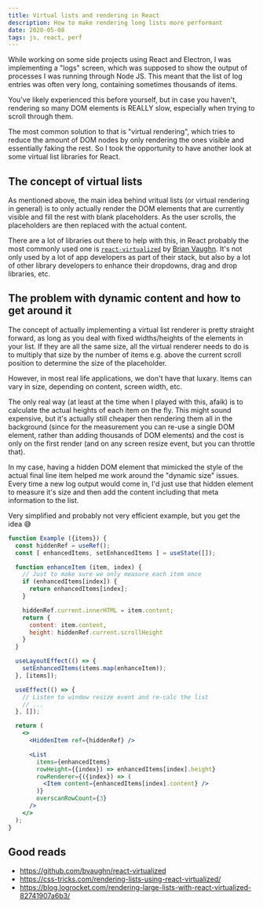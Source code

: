 ```yaml
---
title: Virtual lists and rendering in React
description: How to make rendering long lists more performant
date: 2020-05-08
tags: js, react, perf
---
```


While working on some side projects using React and Electron, I was implementing a "logs" screen, which was supposed to show the output of processes I was running through Node JS. This meant that the list of log entries was often very long, containing sometimes thousands of items.

You've likely experienced this before yourself, but in case you haven't, rendering so many DOM elements is REALLY slow, especially when trying to scroll through them.

The most common solution to that is "virtual rendering", which tries to reduce the amount of DOM nodes by only rendering the ones visible and essentially faking the rest. So I took the opportunity to have another look at some virtual list libraries for React.

## The concept of virtual lists

As mentioned above, the main idea behind vritual lists (or virtual rendering in general) is to only actually render the DOM elements that are currently visible and fill the rest with blank placeholders. As the user scrolls, the placeholders are then replaced with the actual content.

There are a lot of libraries out there to help with this, in React probably the most commonly used one is [`react-virtualized`](https://github.com/bvaughn/react-virtualized) by [Brian Vaughn](https://twitter.com/brian_d_vaughn). It's not only used by a lot of app developers as part of their stack, but also by a lot of other library developers to enhance their dropdowns, drag and drop libraries, etc.

## The problem with dynamic content and how to get around it

The concept of actually implementing a virtual list renderer is pretty straight forward, as long as you deal with fixed widths/heights of the elements in your list. If they are all the same size, all the virtual renderer needs to do is to multiply that size by the number of items e.g. above the current scroll position to determine the size of the placeholder.

However, in most real life applications, we don't have that luxary. Items can vary in size, depending on content, screen width, etc.

The only real way (at least at the time when I played with this, afaik) is to calculate the actual heights of each item on the fly. This might sound expensive, but it's actually still cheaper then rendering them all in the background (since for the measurement you can re-use a single DOM element, rather than adding thousands of DOM elements) and the cost is only on the first render (and on any screen resize event, but you can throttle that).

In my case, having a hidden DOM element that mimicked the style of the actual final line item helped me work around the "dynamic size" issues. Every time a new log output would come in, I'd just use that hidden element to measure it's size and then add the content including that meta information to the list.

Very simplified and probably not very efficient example, but you get the idea 😅

```jsx
function Example ({items}) {
  const hiddenRef = useRef();
  const [ enhancedItems, setEnhancedItems ] = useState([]);

  function enhanceItem (item, index) {
    // Just to make sure we only measure each item once
    if (enhancedItems[index]) {
      return enhancedItems[index];
    }

    hiddenRef.current.innerHTML = item.content;
    return {
      content: item.content,
      height: hiddenRef.current.scrollHeight
    }
  }

  useLayoutEffect(() => {
    setEnhancedItems(items.map(enhanceItem));
  }, [items]);

  useEffect(() => {
    // Listen to window resize event and re-calc the list
    // ...
  }, []);

  return (
    <>
      <HiddenItem ref={hiddenRef} />

      <List
        items={enhancedItems}
        rowHeight={{index}) => enhancedItems[index].height}
        rowRenderer={({index}) => (
          <Item content={enhancedItems[index].content} />
        )}
        overscanRowCount={3}
      />
    </>
  );
}
```

## Good reads

- https://github.com/bvaughn/react-virtualized
- https://css-tricks.com/rendering-lists-using-react-virtualized/
- https://blog.logrocket.com/rendering-large-lists-with-react-virtualized-82741907a6b3/
